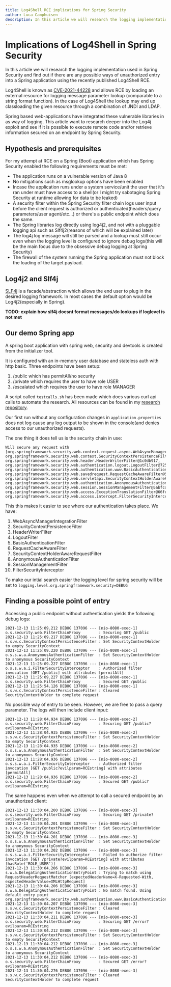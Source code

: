 ```yaml
---
title: Log4Shell RCE implications for Spring Security
author: Luca Camphuisen
description: In this article we will research the logging implementation used in Spring Security and find out if there are any possible ways of unauthorized entry into a Spring application using the recently published Log4Shell RCE
---
```

# Implications of Log4Shell in Spring Security

In this article we will research the logging implementation used in Spring Security and find out if there are any possible ways of unauthorized entry into a Spring application using the recently published Log4Shell RCE.

Log4Shell is known as [CVE-2021-44228](https://nvd.nist.gov/vuln/detail/CVE-2021-44228) and allows RCE by loading an external resource for logging message parameter lookup (comparable to a string format function).
In the case of Log4Shell the lookup may end up classloading the given resource through a combination of JNDI and LDAP.

Spring based web-applications have integrated these vulnerable libraries in as way of logging. 
This article want to research deeper into the Log4j exploit and see if it is possible to execute remote code and/or retrieve information secured on an endpoint by Spring Security.

## Hypothesis and prerequisites

For my attempt at RCE on a Spring (Boot) application which has Spring Security enabled the following requirements must be met:

- The application runs on a vulnerable version of Java 8
- No mitigations such as msglookup options have been enabled
- Incase the application runs under a system service/unit the user that it's ran under must have access to a shell(or I might try sabotaging Spring Security at runtime allowing for data to be leaked)
- A security filter within the Spring Security filter chain logs user input before the client request is authorized or authenticated(headers/query parameters/user agent/etc...) or there's a public endpoint which does the same.
- The Spring libraries log directly using log4j2, and not with a pluggable logging api such as Slf4j2(reasons of which will be explained later)
- The log4j log message will still be parsed and a lookup must still occur even when the logging level is configured to ignore debug logs(this will be the main focus due to the obsessive debug logging at Spring Security)
- The firewall of the system running the Spring application must not block the loading of the target payload.

## Log4j2 and Slf4j

[SLF4j](http://www.slf4j.org/) is a facade/abstraction which allows the end user to plug in the desired logging framework.
In most cases the default option would be Log4j2(especially in Spring).

**TODO: explain how slf4j doesnt format messages/do lookups if loglevel is not met**

## Our demo Spring app

A spring boot application with spring web, security and devtools is created from the initializer tool.

It is configured with an in-memory user database and stateless auth with http basic.
Three endpoints have been setup:

1. /public which has permitAll/no security
2. /private which requires the user to have role USER
3. /escalated which requires the user to have role MANAGER

A script called `testcalls.sh` has been made which does various curl api calls to automate the research.
All resources can be found in my [research repository](https://github.com/Camphul/log4shell-spring-framework-research).

Our first run without any configuration changes in `application.properties` does not log cause any log output to be shown in the console(and denies access to our unauthorized requests).

The one thing it does tell us is the security chain in use:

```
Will secure any request with [org.springframework.security.web.context.request.async.WebAsyncManagerIntegrationFilter@21fb8b7d, org.springframework.security.web.context.SecurityContextPersistenceFilter@18a211ed, org.springframework.security.web.header.HeaderWriterFilter@1c0db917, org.springframework.security.web.authentication.logout.LogoutFilter@7254abd2, org.springframework.security.web.authentication.www.BasicAuthenticationFilter@330c3bc, org.springframework.security.web.savedrequest.RequestCacheAwareFilter@590a3aa5, org.springframework.security.web.servletapi.SecurityContextHolderAwareRequestFilter@3f0647ee, org.springframework.security.web.authentication.AnonymousAuthenticationFilter@7fb8211f, org.springframework.security.web.session.SessionManagementFilter@5abfcd36, org.springframework.security.web.access.ExceptionTranslationFilter@66fea064, org.springframework.security.web.access.intercept.FilterSecurityInterceptor@7e18ff72]
```

This this makes it easier to see where our authentication takes place. We have:

1. WebAsyncManagerIntegrationFilter
2. SecurityContextPersistenceFilter
3. HeaderWriterFilter
4. LogoutFilter
5. BasicAuthenticationFilter
6. RequestCacheAwareFilter
7. SecurityContextHolderAwareRequestFilter
8. AnonymousAuthenticationFilter
9. SessionManagementFilter
10. FilterSecurityInterceptor

To make our intial search easier the logging level for spring security will be set to `logging.level.org.springframework.security=DEBUG`

## Finding a possible point of entry

Accessing a public endpoint without authentication yields the following debug logs:
```
2021-12-13 11:25:09.212 DEBUG 137096 --- [nio-8080-exec-1] o.s.security.web.FilterChainProxy        : Securing GET /public
2021-12-13 11:25:09.217 DEBUG 137096 --- [nio-8080-exec-1] s.s.w.c.SecurityContextPersistenceFilter : Set SecurityContextHolder to empty SecurityContext
2021-12-13 11:25:09.220 DEBUG 137096 --- [nio-8080-exec-1] o.s.s.w.a.AnonymousAuthenticationFilter  : Set SecurityContextHolder to anonymous SecurityContext
2021-12-13 11:25:09.227 DEBUG 137096 --- [nio-8080-exec-1] o.s.s.w.a.i.FilterSecurityInterceptor    : Authorized filter invocation [GET /public] with attributes [permitAll]
2021-12-13 11:25:09.227 DEBUG 137096 --- [nio-8080-exec-1] o.s.security.web.FilterChainProxy        : Secured GET /public
2021-12-13 11:25:54.126 DEBUG 137096 --- [nio-8080-exec-1] s.s.w.c.SecurityContextPersistenceFilter : Cleared SecurityContextHolder to complete request
```

No possible way of entry to be seen. However, we are free to pass a query parameter. The logs will then include client input:
```
2021-12-13 11:28:04.934 DEBUG 137096 --- [nio-8080-exec-2] o.s.security.web.FilterChainProxy        : Securing GET /public?evilparam=RCEstring
2021-12-13 11:28:04.935 DEBUG 137096 --- [nio-8080-exec-2] s.s.w.c.SecurityContextPersistenceFilter : Set SecurityContextHolder to empty SecurityContext
2021-12-13 11:28:04.935 DEBUG 137096 --- [nio-8080-exec-2] o.s.s.w.a.AnonymousAuthenticationFilter  : Set SecurityContextHolder to anonymous SecurityContext
2021-12-13 11:28:04.936 DEBUG 137096 --- [nio-8080-exec-2] o.s.s.w.a.i.FilterSecurityInterceptor    : Authorized filter invocation [GET /public?evilparam=RCEstring] with attributes [permitAll]
2021-12-13 11:28:04.936 DEBUG 137096 --- [nio-8080-exec-2] o.s.security.web.FilterChainProxy        : Secured GET /public?evilparam=RCEstring
```

The same happens even when we attempt to call a secured endpoint by an unauthorized client:
```
2021-12-13 11:30:04.200 DEBUG 137096 --- [nio-8080-exec-3] o.s.security.web.FilterChainProxy        : Securing GET /private?evilparam=RCEstring
2021-12-13 11:30:04.201 DEBUG 137096 --- [nio-8080-exec-3] s.s.w.c.SecurityContextPersistenceFilter : Set SecurityContextHolder to empty SecurityContext
2021-12-13 11:30:04.201 DEBUG 137096 --- [nio-8080-exec-3] o.s.s.w.a.AnonymousAuthenticationFilter  : Set SecurityContextHolder to anonymous SecurityContext
2021-12-13 11:30:04.202 DEBUG 137096 --- [nio-8080-exec-3] o.s.s.w.a.i.FilterSecurityInterceptor    : Failed to authorize filter invocation [GET /private?evilparam=RCEstring] with attributes [hasRole('ROLE_USER')]
2021-12-13 11:30:04.206 DEBUG 137096 --- [nio-8080-exec-3] s.w.a.DelegatingAuthenticationEntryPoint : Trying to match using RequestHeaderRequestMatcher [expectedHeaderName=X-Requested-With, expectedHeaderValue=XMLHttpRequest]
2021-12-13 11:30:04.206 DEBUG 137096 --- [nio-8080-exec-3] s.w.a.DelegatingAuthenticationEntryPoint : No match found. Using default entry point org.springframework.security.web.authentication.www.BasicAuthenticationEntryPoint@6fa4382
2021-12-13 11:30:04.207 DEBUG 137096 --- [nio-8080-exec-3] s.s.w.c.SecurityContextPersistenceFilter : Cleared SecurityContextHolder to complete request
2021-12-13 11:30:04.211 DEBUG 137096 --- [nio-8080-exec-3] o.s.security.web.FilterChainProxy        : Securing GET /error?evilparam=RCEstring
2021-12-13 11:30:04.212 DEBUG 137096 --- [nio-8080-exec-3] s.s.w.c.SecurityContextPersistenceFilter : Set SecurityContextHolder to empty SecurityContext
2021-12-13 11:30:04.212 DEBUG 137096 --- [nio-8080-exec-3] o.s.s.w.a.AnonymousAuthenticationFilter  : Set SecurityContextHolder to anonymous SecurityContext
2021-12-13 11:30:04.212 DEBUG 137096 --- [nio-8080-exec-3] o.s.security.web.FilterChainProxy        : Secured GET /error?evilparam=RCEstring
2021-12-13 11:30:04.276 DEBUG 137096 --- [nio-8080-exec-3] s.s.w.c.SecurityContextPersistenceFilter : Cleared SecurityContextHolder to complete request
```
